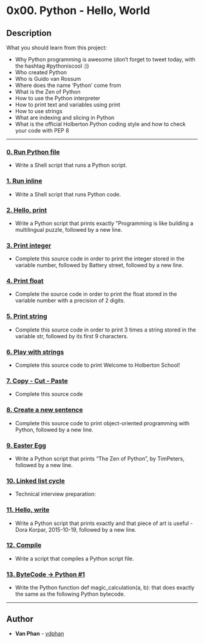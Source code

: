 # 0x00. Python - Hello, World

## Description
What you should learn from this project:

* Why Python programming is awesome (don’t forget to tweet today, with the hashtag #pythoniscool :))
* Who created Python
* Who is Guido van Rossum
* Where does the name ‘Python’ come from
* What is the Zen of Python
* How to use the Python interpreter
* How to print text and variables using print
* How to use strings
* What are indexing and slicing in Python
* What is the official Holberton Python coding style and how to check your code with PEP 8

---

### [0. Run Python file](./0-run)
* Write a Shell script that runs a Python script.


### [1. Run inline](./1-run_inline)
* Write a Shell script that runs Python code.


### [2. Hello, print](./2-print.py)
* Write a Python script that prints exactly "Programming is like building a multilingual puzzle, followed by a new line.


### [3. Print integer](./3-print_number.py)
* Complete this source code in order to print the integer stored in the variable number, followed by Battery street, followed by a new line.


### [4. Print float](./4-print_float.py)
* Complete the source code in order to print the float stored in the variable number with a precision of 2 digits.


### [5. Print string](./5-print_string.py)
* Complete this source code in order to print 3 times a string stored in the variable str, followed by its first 9 characters.


### [6. Play with strings](./6-concat.py)
* Complete this source code to print Welcome to Holberton School!


### [7. Copy - Cut - Paste](./7-edges.py)
* Complete this source code


### [8. Create a new sentence](./8-concat_edges.py)
* Complete this source code to print object-oriented programming with Python, followed by a new line.


### [9. Easter Egg](./9-easter_egg.py)
* Write a Python script that prints “The Zen of Python”, by TimPeters, followed by a new line.


### [10. Linked list cycle](./10-check_cycle.c)
* Technical interview preparation: 


### [11. Hello, write](./100-write.py)
* Write a Python script that prints exactly and that piece of art is useful - Dora Korpar, 2015-10-19, followed by a new line.


### [12. Compile](./101-compile)
* Write a script that compiles a Python script file.


### [13. ByteCode -> Python #1](./102-magic_calculation.py)
* Write the Python function def magic_calculation(a, b): that does exactly the same as the following Python bytecode.

---

## Author
* **Van Phan** - [vdphan](https://github.com/vdphan)